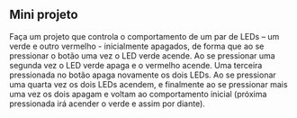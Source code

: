 ## Mini projeto
Faça um projeto que controla o comportamento de um par de LEDs – um verde e outro vermelho - inicialmente apagados, de forma que ao se pressionar o botão uma vez o LED verde acende. Ao se pressionar uma segunda vez o LED verde apaga e o vermelho acende. Uma terceira pressionada no botão apaga novamente os dois LEDs. Ao se pressionar uma quarta vez os dois LEDs acendem, e finalmente ao se pressionar mais uma vez os dois apagam e voltam ao comportamento inicial (próxima pressionada irá acender o verde e assim por diante).
